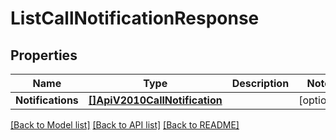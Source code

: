# ListCallNotificationResponse

## Properties

Name | Type | Description | Notes
------------ | ------------- | ------------- | -------------
**Notifications** | [**[]ApiV2010CallNotification**](ApiV2010CallNotification.md) |  |[optional] 

[[Back to Model list]](../README.md#documentation-for-models) [[Back to API list]](../README.md#documentation-for-api-endpoints) [[Back to README]](../README.md)


